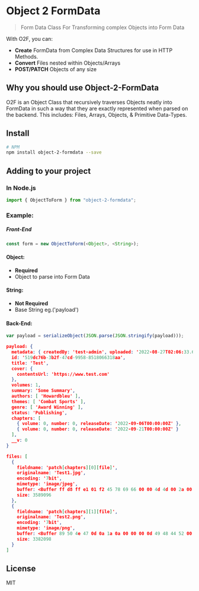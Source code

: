 # Object 2 FormData

> Form Data Class For Transforming complex Objects into Form Data

With O2F, you can:

- **Create** FormData from Complex Data Structures for use in HTTP Methods.
- **Convert** Files nested within Objects/Arrays
- **POST/PATCH** Objects of any size

## Why you should use Object-2-FormData

O2F is an Object Class that recursively traverses Objects neatly into FormData in such a way that they are exactly represented when parsed on the backend. This includes: Files, Arrays, Objects, & Primitive Data-Types.

## Install

```sh
# NPM
npm install object-2-formdata --save
```

## Adding to your project

### In Node.js

```js
import { ObjectToForm } from "object-2-formdata";
```

### Example:

##### Front-End

```js
const form = new ObjectToForm(<Object>, <String>);
```

#### Object:

- **Required**
- Object to parse into Form Data

#### String:

- **Not Required**
- Base String eg.('payload')

#### Back-End:

```js
var payload = serializeObject(JSON.parse(JSON.stringify(payload)));
```

```json
payload: {
  metadata: { createdBy: 'test-admin', uploaded: '2022-08-27T02:06:33.678Z' },
  id: '519dc76b-3b2f-47cd-9958-8518066318aa',
  title: 'Test',
  cover: {
    contentsUrl: 'https://www.test.com'
  },
  volumes: 1,
  summary: 'Some Summary',
  authors: [ 'Howardbleu' ],
  themes: [ 'Combat Sports' ],
  genre: [ 'Award Winning' ],
  status: 'Publishing',
  chapters: [
    { volume: 0, number: 0, releaseDate: '2022-09-06T00:00:00Z' },
    { volume: 0, number: 0, releaseDate: '2022-09-21T00:00:00Z' }
  ],
  __v: 0
}

files: [
  {
    fieldname: 'patch[chapters][0][file]',
    originalname: 'Test1.jpg',
    encoding: '7bit',
    mimetype: 'image/jpeg',
    buffer: <Buffer ff d8 ff e1 01 f2 45 78 69 66 00 00 4d 4d 00 2a 00 00 00 08 00 08 01 0e 00 02 00 00 00 65 00 00 00 6e 01 1a 00 05 00 00 00 01 00 00 00 d4 01 1b 00 05 ... 3589046 more bytes>,
    size: 3589096
  },
  {
    fieldname: 'patch[chapters][1][file]',
    originalname: 'Test2.png',
    encoding: '7bit',
    mimetype: 'image/png',
    buffer: <Buffer 89 50 4e 47 0d 0a 1a 0a 00 00 00 0d 49 48 44 52 00 00 0d 79 00 00 13 31 08 00 00 00 00 46 38 92 c0 00 00 00 1a 74 45 58 74 41 75 74 68 6f 72 00 64 61 ... 3382048 more bytes>,
    size: 3382098
  }
]
```

## License

MIT
